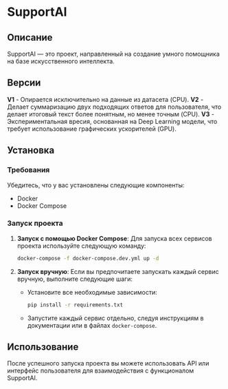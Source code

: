 # SupportAI

## Описание
SupportAI — это проект, направленный на создание умного помощника на базе искусственного интеллекта. 

## Версии
**V1** - Опирается исключительно на данные из датасета (CPU).
**V2** - Делает суммаризацию двух подходящих ответов для пользователя, что делает итоговый текст более понятным, но менее точным (CPU).
**V3** - Экспериментальная вресия, основанная на Deep Learning модели, что требует использование графических ускорителей (GPU).

## Установка

### Требования
Убедитесь, что у вас установлены следующие компоненты:
- Docker
- Docker Compose

### Запуск проекта

1. **Запуск с помощью Docker Compose**:
   Для запуска всех сервисов проекта используйте следующую команду:
   ```bash
   docker-compose -f docker-compose.dev.yml up -d
   ```

2. **Запуск вручную**:
   Если вы предпочитаете запускать каждый сервис вручную, выполните следующие шаги:
    - Установите все необходимые зависимости:
      ```bash
      pip install -r requirements.txt
      ```
    - Запустите каждый сервис отдельно, следуя инструкциям в документации или в файлах `docker-compose`.

## Использование
После успешного запуска проекта вы можете использовать API или интерфейс пользователя для взаимодействия с функционалом SupportAI.

